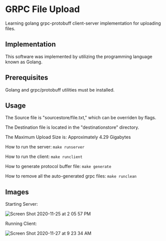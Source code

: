 # GRPC File Upload
Learning golang grpc-protobuff client-server implementation for uploading files.

## Implementation
This software was implemented by utilizing the programming language known as Golang.

## Prerequisites
Golang and grpc/protobuff utilities must be installed.

## Usage
The Source file is "sourcestore/file.txt," which can be overriden by flags.

The Destination file is located in the "destinationstore" directory.

The Maximum Upload Size is: Approximately 4.29 Gigabytes

How to run the server: ```make runserver```

How to run the client: ```make runclient```

How to generate protocol buffer file: ```make generate```

How to remove all the auto-generated grpc files: ```make runclean```

## Images
Starting Server:

![Screen Shot 2020-11-25 at 2 05 57 PM](https://user-images.githubusercontent.com/8474410/100286318-72221b80-2f27-11eb-939c-69f7aea08462.png)

Running Client:

![Screen Shot 2020-11-27 at 9 23 34 AM](https://user-images.githubusercontent.com/8474410/100473038-50917300-3092-11eb-87a4-84b29503e806.png)
